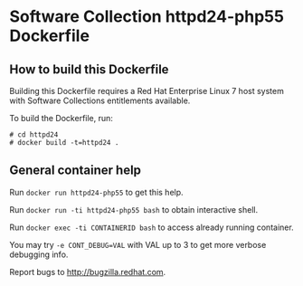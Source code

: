 Software Collection httpd24-php55 Dockerfile
============================================

How to build this Dockerfile
----------------------------

Building this Dockerfile requires a Red Hat Enterprise Linux 7 host
system with Software Collections entitlements available.

To build the Dockerfile, run:

```
# cd httpd24
# docker build -t=httpd24 .
```

General container help
----------------------

Run `docker run httpd24-php55` to get this help.

Run `docker run -ti httpd24-php55 bash` to obtain interactive shell.

Run `docker exec -ti CONTAINERID bash` to access already running container.

You may try `-e CONT_DEBUG=VAL` with VAL up to 3 to get more verbose debugging
info.


Report bugs to <http://bugzilla.redhat.com>.




